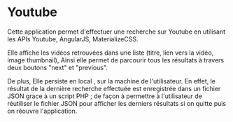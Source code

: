 # Youtube
Cette application permet d'effectuer une recherche sur Youtube en utilisant les APIs Youtube, AngularJS, MaterializeCSS. 

Elle affiche les vidéos retrouvées dans une liste (titre, lien vers la vidéo, image thumbnail), 
Ainsi elle permet de parcourir tous les résultats à travers deux boutons "next" et "previous".

De plus, Elle persiste en local , sur la machine de l'utilisateur. En effet, le résultat de la dernière recherche effectuée est enregistrée dans un fichier JSON grace à un script PHP ; de façon à permettre à l'utilisateur de réutiliser le fichier JSON  pour afficher les derniers résultats si on quitte puis on réouvre l'application.
